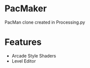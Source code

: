 # PacMaker

PacMan clone created in Processing.py

# Features
  - Arcade Style Shaders
  - Level Editor
